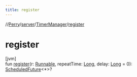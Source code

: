 ```yaml
---
title: register
---
```

//[Perry](../../../index.html)/[server](../index.html)/[TimerManager](index.html)/[register](register.html)



# register



[jvm]\
fun [register](register.html)(r: [Runnable](https://docs.oracle.com/javase/8/docs/api/java/lang/Runnable.html), repeatTime: [Long](https://kotlinlang.org/api/latest/jvm/stdlib/kotlin/-long/index.html), delay: [Long](https://kotlinlang.org/api/latest/jvm/stdlib/kotlin/-long/index.html) = 0): [ScheduledFuture](https://docs.oracle.com/javase/8/docs/api/java/util/concurrent/ScheduledFuture.html)<*>?




